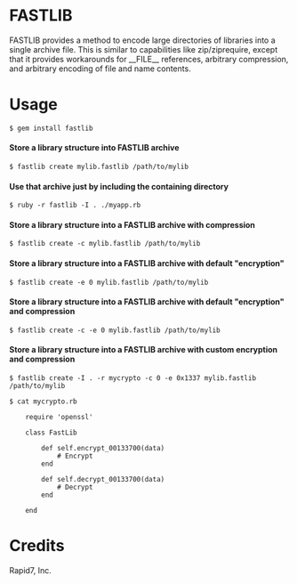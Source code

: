 # FASTLIB

FASTLIB provides a method to encode large directories of libraries into a single archive file.
This is similar to capabilities like zip/ziprequire, except that it provides workarounds for
\_\_FILE\_\_ references, arbitrary compression, and arbitrary encoding of file and name contents.

# Usage

    $ gem install fastlib

#### Store a library structure into FASTLIB archive
    $ fastlib create mylib.fastlib /path/to/mylib

#### Use that archive just by including the containing directory
    $ ruby -r fastlib -I . ./myapp.rb

#### Store a library structure into a FASTLIB archive with compression
    $ fastlib create -c mylib.fastlib /path/to/mylib

#### Store a library structure into a FASTLIB archive with default "encryption"
    $ fastlib create -e 0 mylib.fastlib /path/to/mylib

#### Store a library structure into a FASTLIB archive with default "encryption" and compression
    $ fastlib create -c -e 0 mylib.fastlib /path/to/mylib

#### Store a library structure into a FASTLIB archive with custom encryption and compression
    $ fastlib create -I . -r mycrypto -c 0 -e 0x1337 mylib.fastlib /path/to/mylib

```
$ cat mycrypto.rb

    require 'openssl'
    
    class FastLib
    
        def self.encrypt_00133700(data)
	        # Encrypt
        end
    
        def self.decrypt_00133700(data)
	        # Decrypt
        end
    
    end
```

# Credits
Rapid7, Inc.
